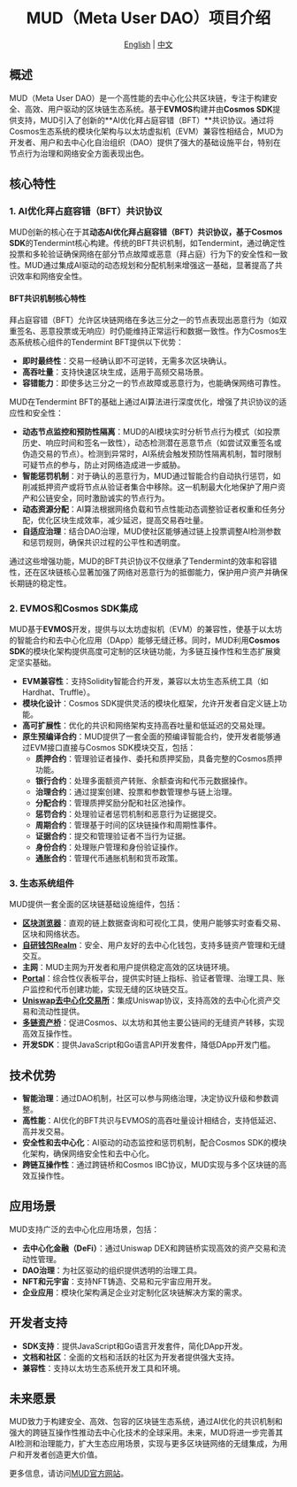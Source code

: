 <div align="center">

# MUD（Meta User DAO）项目介绍

[English](README.md) | [中文](README-cn.md)

</div>

## 概述

MUD（Meta User DAO）是一个高性能的去中心化公共区块链，专注于构建安全、高效、用户驱动的区块链生态系统。基于**EVMOS**构建并由**Cosmos SDK**提供支持，MUD引入了创新的**AI优化拜占庭容错（BFT）**共识协议。通过将Cosmos生态系统的模块化架构与以太坊虚拟机（EVM）兼容性相结合，MUD为开发者、用户和去中心化自治组织（DAO）提供了强大的基础设施平台，特别在节点行为治理和网络安全方面表现出色。

## 核心特性

### 1. AI优化拜占庭容错（BFT）共识协议
MUD创新的核心在于其**动态AI优化拜占庭容错（BFT）**共识协议，基于**Cosmos SDK**的Tendermint核心构建。传统的BFT共识机制，如Tendermint，通过确定性投票和多轮验证确保网络在部分节点故障或恶意（拜占庭）行为下的安全性和一致性。MUD通过集成AI驱动的动态规划和分配机制来增强这一基础，显著提高了共识效率和网络安全性。

#### BFT共识机制核心特性
拜占庭容错（BFT）允许区块链网络在多达三分之一的节点表现出恶意行为（如双重签名、恶意投票或无响应）时仍能维持正常运行和数据一致性。作为Cosmos生态系统核心组件的Tendermint BFT提供以下优势：
- **即时最终性**：交易一经确认即不可逆转，无需多次区块确认。
- **高吞吐量**：支持快速区块生成，适用于高频交易场景。
- **容错能力**：即使多达三分之一的节点故障或恶意行为，也能确保网络可靠性。

MUD在Tendermint BFT的基础上通过AI算法进行深度优化，增强了共识协议的适应性和安全性：
- **动态节点监控和预防性隔离**：MUD的AI模块实时分析节点行为模式（如投票历史、响应时间和签名一致性），动态检测潜在恶意节点（如尝试双重签名或伪造交易的节点）。检测到异常时，AI系统会触发预防性隔离机制，暂时限制可疑节点的参与，防止对网络造成进一步威胁。
- **智能惩罚机制**：对于确认的恶意行为，MUD通过智能合约自动执行惩罚，如削减抵押资产或将节点从验证者集合中移除。这一机制最大化地保护了用户资产和公链安全，同时激励诚实的节点行为。
- **动态资源分配**：AI算法根据网络负载和节点性能动态调整验证者权重和任务分配，优化区块生成效率，减少延迟，提高交易吞吐量。
- **自适应治理**：结合DAO治理，MUD使社区能够通过链上投票调整AI检测参数和惩罚规则，确保共识过程的公平性和透明度。

通过这些增强功能，MUD的BFT共识协议不仅继承了Tendermint的效率和容错性，还在区块链核心显著加强了网络对恶意行为的抵御能力，保护用户资产并确保长期链的稳定性。

### 2. EVMOS和Cosmos SDK集成
MUD基于**EVMOS**开发，提供与以太坊虚拟机（EVM）的兼容性，使基于以太坊的智能合约和去中心化应用（DApp）能够无缝迁移。同时，MUD利用**Cosmos SDK**的模块化架构提供高度可定制的区块链功能，为多链互操作性和生态扩展奠定坚实基础。

- **EVM兼容性**：支持Solidity智能合约开发，兼容以太坊生态系统工具（如Hardhat、Truffle）。
- **模块化设计**：Cosmos SDK提供灵活的模块化框架，允许开发者自定义链上功能。
- **高可扩展性**：优化的共识和网络架构支持高吞吐量和低延迟的交易处理。
- **原生预编译合约**：MUD提供了一套全面的预编译智能合约，使开发者能够通过EVM接口直接与Cosmos SDK模块交互，包括：
  - **质押合约**：管理验证者操作、委托和质押奖励，具备完整的Cosmos质押功能。
  - **银行合约**：处理多面额资产转账、余额查询和代币元数据操作。
  - **治理合约**：通过提案创建、投票和参数管理参与链上治理。
  - **分配合约**：管理质押奖励分配和社区池操作。
  - **惩罚合约**：处理验证者惩罚机制和恶意行为证据提交。
  - **周期合约**：管理基于时间的区块链操作和周期性事件。
  - **证据合约**：提交和管理验证者不当行为证据。
  - **身份合约**：处理账户管理和身份验证操作。
  - **通胀合约**：管理代币通胀机制和货币政策。

### 3. 生态系统组件
MUD提供一套全面的区块链基础设施组件，包括：
- **[区块浏览器](https://scan.mud.network/)**：直观的链上数据查询和可视化工具，使用户能够实时查看交易、区块和网络状态。
- **[自研钱包Realm](https://mud.network/wallet)**：安全、用户友好的去中心化钱包，支持多链资产管理和无缝交互。
- **主网**：MUD主网为开发者和用户提供稳定高效的区块链环境。
- **[Portal](https://portal.mud.network/)**：综合性仪表板平台，提供实时链上指标、验证者管理、治理工具、账户监控和代币创建功能，实现无缝的区块链交互。
- **[Uniswap去中心化交易所](https://swap.mud.network/)**：集成Uniswap协议，支持高效的去中心化资产交易和流动性提供。
- **[多链资产桥](https://bridge.mud.network/)**：促进Cosmos、以太坊和其他主要公链间的无缝资产转移，实现高效互操作性。
- **开发SDK**：提供JavaScript和Go语言API开发套件，降低DApp开发门槛。

## 技术优势

- **智能治理**：通过DAO机制，社区可以参与网络治理，决定协议升级和参数调整。
- **高性能**：AI优化的BFT共识与EVMOS的高吞吐量设计相结合，支持低延迟、高并发交易。
- **安全性和去中心化**：AI驱动的动态监控和惩罚机制，配合Cosmos SDK的模块化架构，确保网络安全性和去中心化。
- **跨链互操作性**：通过跨链桥和Cosmos IBC协议，MUD实现与多个区块链的高效互操作性。

## 应用场景

MUD支持广泛的去中心化应用场景，包括：
- **去中心化金融（DeFi）**：通过Uniswap DEX和跨链桥实现高效的资产交易和流动性管理。
- **DAO治理**：为社区驱动的组织提供透明的治理工具。
- **NFT和元宇宙**：支持NFT铸造、交易和元宇宙应用开发。
- **企业应用**：模块化架构满足企业对定制化区块链解决方案的需求。

## 开发者支持

- **SDK支持**：提供JavaScript和Go语言开发套件，简化DApp开发。
- **文档和社区**：全面的文档和活跃的社区为开发者提供强大支持。
- **兼容性**：支持以太坊生态系统开发工具和环境。

## 未来愿景

MUD致力于构建安全、高效、包容的区块链生态系统，通过AI优化的共识机制和强大的跨链互操作性推动去中心化技术的全球采用。未来，MUD将进一步完善其AI检测和治理能力，扩大生态应用场景，实现与更多区块链网络的无缝集成，为用户和开发者创造更大价值。

更多信息，请访问[MUD官方网站](https://mud.network)。